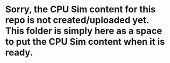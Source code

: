 # Sorry, the CPU Sim content for this repo is not created/uploaded yet. This folder is simply here as a space to put the CPU Sim content when it is ready.
